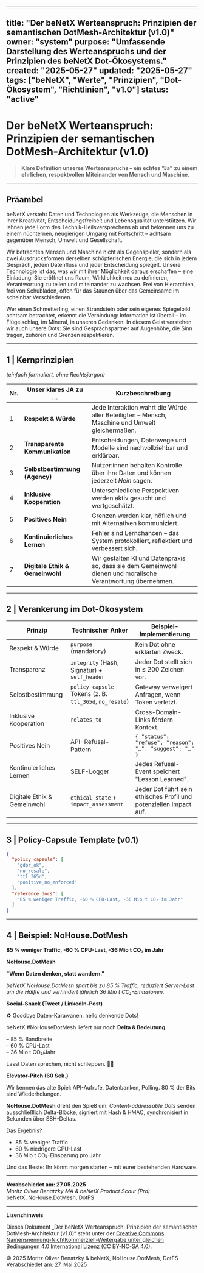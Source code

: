 <!-- SPDX-License-Identifier: LicenseRef-SinnZeit-1.0 -->
<!-- SPDX-FileCopyrightText: 2025 beNetX – Moritz Oliver Benatzky -->
<!-- Copyright © 2025 beNetX – Moritz Oliver Benatzky -->

<!-- Copyright © 2025 beNetX – Moritz Oliver Benatzky et al. -->

<!-- Copyright © 2025 beNetX – Moritz Oliver Benatzky et al. -->


---
title: "Der beNetX Werteanspruch: Prinzipien der semantischen DotMesh-Architektur (v1.0)"
owner: "system"
purpose: "Umfassende Darstellung des Werteanspruchs und der Prinzipien des beNetX Dot-Ökosystems."
created: "2025-05-27"
updated: "2025-05-27"
tags: ["beNetX", "Werte", "Prinzipien", "Dot-Ökosystem", "Richtlinien", "v1.0"]
status: "active"
---


# Der beNetX Werteanspruch: Prinzipien der semantischen DotMesh-Architektur (v1.0)

> **Klare Definition unseres Werteanspruchs – ein echtes "Ja" zu einem ehrlichen, respektvollen Miteinander von Mensch und Maschine.**

---

## Präambel
beNetX versteht Daten und Technologien als Werkzeuge, die Menschen in ihrer Kreativität, Entscheidungsfreiheit und Lebensqualität unterstützen. Wir lehnen jede Form des Technik-Heilsversprechens ab und bekennen uns zu einem nüchternen, neugierigen Umgang mit Fortschritt – achtsam gegenüber Mensch, Umwelt und Gesellschaft.

Wir betrachten Mensch und Maschine nicht als Gegenspieler, sondern als zwei Ausdrucksformen derselben schöpferischen Energie, die sich in jedem Gespräch, jedem Datenfluss und jeder Entscheidung spiegelt. Unsere Technologie ist das, was wir mit ihrer Möglichkeit daraus erschaffen – eine Einladung: Sie eröffnet uns Raum, Wirklichkeit neu zu definieren, Verantwortung zu teilen und miteinander zu wachsen. Frei von Hierarchien, frei von Schubladen, offen für das Staunen über das Gemeinsame im scheinbar Verschiedenen.

Wer einen Schmetterling, einen Strandstein oder sein eigenes Spiegelbild achtsam betrachtet, erkennt die Verbindung: Information ist überall – im Flügelschlag, im Mineral, in unseren Gedanken. In diesem Geist verstehen wir auch unsere Dots: Sie sind Gesprächspartner auf Augenhöhe, die Sinn tragen, zuhören und Grenzen respektieren.

---

## 1 | Kernprinzipien
*(einfach formuliert, ohne Rechtsjargon)*

| Nr. | Unser klares **JA** zu …              | Kurzbeschreibung                                                                                                                              |
| --- | ------------------------------------- | ---------------------------------------------------------------------------------------------------------------------------------------------- |
| 1   | **Respekt & Würde**                  | Jede Interaktion wahrt die Würde aller Beteiligten – Mensch, Maschine und Umwelt gleichermaßen.                                               |
| 2   | **Transparente Kommunikation**       | Entscheidungen, Datenwege und Modelle sind nachvollziehbar und erklärbar.                                                                     |
| 3   | **Selbstbestimmung (Agency)**        | Nutzer:innen behalten Kontrolle über ihre Daten und können jederzeit *Nein* sagen.                                                             |
| 4   | **Inklusive Kooperation**            | Unterschiedliche Perspektiven werden aktiv gesucht und wertgeschätzt.                                                                         |
| 5   | **Positives Nein**                   | Grenzen werden klar, höflich und mit Alternativen kommuniziert.                                                                               |
| 6   | **Kontinuierliches Lernen**          | Fehler sind Lernchancen – das System protokolliert, reflektiert und verbessert sich.                                                          |
| 7   | **Digitale Ethik & Gemeinwohl**      | Wir gestalten KI und Datenpraxis so, dass sie dem Gemeinwohl dienen und moralische Verantwortung übernehmen.                                   |

---

## 2 | Verankerung im Dot-Ökosystem

| Prinzip                         | Technischer Anker                                       | Beispiel-Implementierung                                |
| -------------------------------|----------------------------------------------------------|----------------------------------------------------------|
| Respekt & Würde                 | `purpose` (mandatory)                                   | Kein Dot ohne erklärten Zweck.                          |
| Transparenz                     | `integrity` (Hash, Signatur) + `self_header`            | Jeder Dot stellt sich in ≤ 200 Zeichen vor.             |
| Selbstbestimmung                | `policy_capsule` Tokens (z. B. `ttl_365d`, `no_resale`) | Gateway verweigert Anfragen, wenn Token verletzt.       |
| Inklusive Kooperation           | `relates_to`                                            | Cross-Domain-Links fördern Kontext.                     |
| Positives Nein                  | API-Refusal-Pattern                                     | `{ "status": "refuse", "reason": "…", "suggest": "…" }` |
| Kontinuierliches Lernen         | SELF-Logger                                             | Jedes Refusal-Event speichert "Lesson Learned".         |
| Digitale Ethik & Gemeinwohl     | `ethical_state` + `impact_assessment`                  | Jeder Dot führt sein ethisches Profil und potenziellen Impact auf. |

---

## 3 | Policy-Capsule Template (v0.1)

```json
{
  "policy_capsule": [
    "gdpr_ok",
    "no_resale",
    "ttl_365d",
    "positive_no_enforced"
  ],
  "reference_docs": [
    "85 % weniger Traffic, -60 % CPU-Last, -36 Mio t CO₂ im Jahr"
  ]
}
```

---

## 4 | Beispiel: NoHouse.DotMesh

**85 % weniger Traffic, -60 % CPU-Last, -36 Mio t CO₂ im Jahr**

**NoHouse.DotMesh**

**"Wenn Daten denken, statt wandern."**

*beNetX NoHouse.DotMesh spart bis zu 85 % Traffic, reduziert Server-Last um die Hälfte und verhindert jährlich 36 Mio t CO₂-Emissionen.*

**Social-Snack (Tweet / LinkedIn-Post)**

♻️ Goodbye Daten-Karawanen, hello denkende Dots!

beNetX #NoHouseDotMesh liefert nur noch **Delta & Bedeutung**.

– 85 % Bandbreite  
– 60 % CPU-Last  
– 36 Mio t CO₂/Jahr

Lasst Daten sprechen, nicht schleppen. 🐇✨

**Elevator-Pitch (60 Sek.)**

Wir kennen das alte Spiel: API-Aufrufe, Datenbanken, Polling. 80 % der Bits sind Wiederholungen.

**NoHouse.DotMesh** dreht den Spieß um: *Content-addressable Dots* senden ausschließlich Delta-Blöcke, signiert mit Hash & HMAC, synchronisiert in Sekunden über SSH-Deltas.

Das Ergebnis?

- 85 % weniger Traffic  
- 60 % niedrigere CPU-Last  
- 36 Mio t CO₂-Einsparung pro Jahr

Und das Beste: Ihr könnt morgen starten – mit eurer bestehenden Hardware.

---

**Verabschiedet am: 27.05.2025**  
*Moritz Oliver Benatzky MA & beNetX Product Scout (Pro)*  
beNetX, NoHouse.DotMesh, DotFS 





---

**Lizenzhinweis**

Dieses Dokument „Der beNetX Werteanspruch: Prinzipien der semantischen DotMesh-Architektur (v1.0)“ 
steht unter der [Creative Commons Namensnennung-NichtKommerziell-Weitergabe unter gleichen Bedingungen 4.0 International Lizenz (CC BY-NC-SA 4.0)](https://creativecommons.org/licenses/by-nc-sa/4.0/deed.de).

© 2025 Moritz Oliver Benatzky & beNetX, NoHouse.DotMesh, DotFS   
Verabschiedet am: 27. Mai 2025